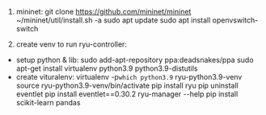 1. mininet:
git clone https://github.com/mininet/mininet
~/mininet/util/install.sh -a
sudo apt update
sudo apt install openvswitch-switch

2. create venv to run ryu-controller:
+ setup python & lib:
sudo add-apt-repository ppa:deadsnakes/ppa
sudo apt-get install virtualenv python3.9 python3.9-distutils
+ create vituralenv:
virtualenv -p`which python3.9` ryu-python3.9-venv
source ryu-python3.9-venv/bin/activate
pip install ryu
pip uninstall eventlet
pip install eventlet==0.30.2
ryu-manager --help
pip install scikit-learn pandas

